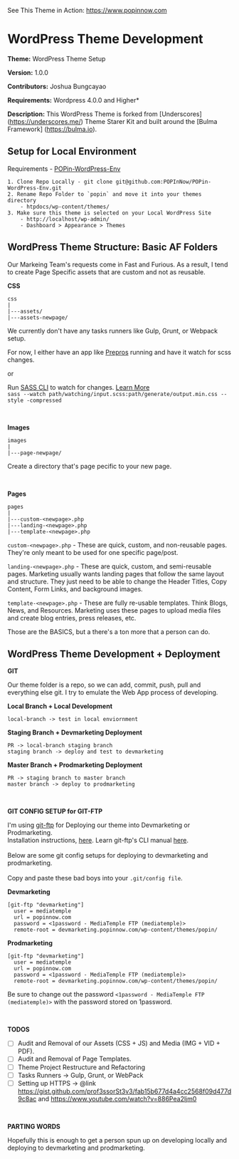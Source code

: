 
See This Theme in Action:
https://www.popinnow.com

WordPress Theme Development
===

**Theme:** WordPress Theme Setup

**Version:** 1.0.0

**Contributors:** Joshua Bungcayao

**Requirements:** Wordpress 4.0.0 and Higher*

**Description:** This WordPress Theme is forked from [Underscores] (https://underscores.me/) Theme Starer Kit and built around the [Bulma Framework] (https://bulma.io).



Setup for Local Environment
---
Requirements - [POPin-WordPress-Env](https://github.com/POPInNow/POPin-WordPress-Env)

    1. Clone Repo Locally - git clone git@github.com:POPInNow/POPin-WordPress-Env.git
    2. Rename Repo Folder to `popin` and move it into your themes directory
        - htpdocs/wp-content/themes/
    3. Make sure this theme is selected on your Local WordPress Site  
        - http://localhost/wp-admin/
        - Dashboard > Appearance > Themes
        
WordPress Theme Structure: Basic AF Folders
---
Our Markeing Team's requests come in Fast and Furious. As a result, I tend to create Page Specific assets that are custom and not as reusable. 


**CSS**

    css
    |
    |---assets/
    |---assets-newpage/
    
  We currently don't have any tasks runners like Gulp, Grunt, or Webpack setup. 
  
  For now, I either have an app like [Prepros](https://prepros.io/) running and have it watch for scss changes.
  
  or
  
  Run [SASS CLI](https://sass-lang.com/install) to watch for changes. [Learn More](https://web-design-weekly.com/2014/06/15/different-sass-output-styles/)\
  `sass --watch path/watching/input.scss:path/generate/output.min.css --style -compressed`
 
   <br>  
    
**Images**    
       
    images
    |
    |---page-newpage/

Create a directory that's page pecific to your new page.

   <br> 
   
**Pages**

    pages
    |
    |---custom-<newpage>.php
    |---landing-<newpage>.php  
    |---template-<newpage>.php  
  
`custom-<newpage>.php` - These are quick, custom, and non-reusable pages. They're only meant to be used for one specific page/post.

`landing-<newpage>.php` - These are quick, custom, and semi-reusable pages. Marketing usually wants landing pages that follow the same layout and structure. They just need to be able to change the Header Titles, Copy Content, Form Links, and background images.

`template-<newpage>.php` - These are fully re-usable templates. Think Blogs, News, and Resources. Marketing uses these pages to upload media files and create blog entries, press releases, etc.

Those are the BASICS, but a there's a ton more that a person can do.

        
WordPress Theme Development + Deployment
--- 
**GIT**

Our theme folder is a repo, so we can add, commit, push, pull and everything else git. I try to emulate the Web App process of developing.

**Local Branch + Local Development**
```
local-branch -> test in local enviornment
```

**Staging Branch + Devmarketing Deployment**
```
PR -> local-branch staging branch
staging branch -> deploy and test to devmarketing
```

**Master Branch + Prodmarketing Deployment**
```
PR -> staging branch to master branch
master branch -> deploy to prodmarketing
```

<br>

**GIT CONFIG SETUP for GIT-FTP**

I'm using [git-ftp](https://github.com/git-ftp/git-ftp) for Deploying our theme into Devmarketing or Prodmarketing.\
Installation instructions, [here](https://github.com/git-ftp/git-ftp/blob/master/INSTALL.md). Learn git-ftp's CLI manual [here](https://github.com/git-ftp/git-ftp/blob/master/man/git-ftp.1.md).
<br><br>
Below are some git config setups for deploying to devmarketing and prodmarketing.\
<br>
Copy and paste these bad boys into your `.git/config file`.


**Devmarketing**
```
[git-ftp "devmarketing"]
  user = mediatemple
  url = popinnow.com
  password = <1password - MediaTemple FTP (mediatemple)>
  remote-root = devmarketing.popinnow.com/wp-content/themes/popin/
```

**Prodmarketing**
```
[git-ftp "devmarketing"]
  user = mediatemple
  url = popinnow.com
  password = <1password - MediaTemple FTP (mediatemple)>
  remote-root = devmarketing.popinnow.com/wp-content/themes/popin/
```
Be sure to change out the password `<1password - MediaTemple FTP (mediatemple)>` with the password stored on 1password.

<br>

**TODOS**

- [ ] Audit and Removal of our Assets (CSS + JS) and Media (IMG + VID + PDF).
- [ ] Audit and Removal of Page Templates.
- [ ] Theme Project Restructure and Refactoring
- [ ] Tasks Runners -> Gulp, Grunt, or WebPack
- [ ] Setting up HTTPS -> @link https://gist.github.com/prof3ssorSt3v3/fab15b677d4a4cc2568f09d477d9c8ac and https://www.youtube.com/watch?v=886Pea2ljm0
    
<br>

**PARTING WORDS**

Hopefully this is enough to get a person spun up on developing locally and deploying to devmarketing and prodmarketing.
